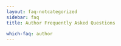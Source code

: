 ```yaml
---
layout: faq-notcategorized
sidebar: faq
title: Author Frequently Asked Questions

which-faq: author
---
```

